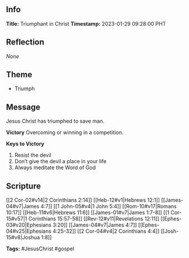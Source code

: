 ## Info
**Title:** Triumphant in Christ
**Timestamp:** 2023-01-29 09:28:00 PHT

## Reflection
*None*

## Theme
- Triumph

## Message
Jesus Christ has triumphed to save man.

**Victory**
Overcoming or winning in a competition.

**Keys to Victory**
1. Resist the devil
2. Don’t give the devil a place in your life
3. Always meditate the Word of God

## Scripture
[[2 Cor-02#v14|2 Corinthians 2:14]]
[[Heb-12#v1|Hebrews 12:1]]
[[James-04#v7|James 4:7]]
[[1 John-05#v4|1 John 5:4]]
[[Rom-10#v17|Romans 10:17]]
[[Heb-11#v6|Hebrews 11:6]]
[[James-01#v7|James 1:7-8]]
[[1 Cor-15#v57|1 Corinthians 15:57-58]]
[[Rev-12#v11|Revelations 12:11]]
[[Ephes-03#v20|Ephesians 3:20]]
[[James-04#v7|James 4:7]]
[[Ephes-04#v25|Ephesians 4:25-32]]
[[2 Cor-04#v4|2 Corinthians 4:4]]
[[Josh-15#v8|Joshua 1:8]]

**Tags:** #JesusChrist #gospel